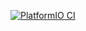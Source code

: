 [![PlatformIO CI](https://github.com/BenediktWoermann/ESPing/actions/workflows/main.yml/badge.svg?branch=master)](https://github.com/BenediktWoermann/ESPing/actions/workflows/main.yml)